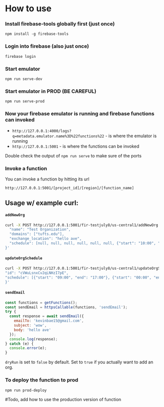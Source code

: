 # How to use

### Install firebase-tools globally first (just once)

```
npm install -g firebase-tools
```

### Login into firebase (also just once)

```
firebase login
```

### Start emulator

```
npm run serve-dev
```

### Start emulator in PROD (BE CAREFUL)

```
npm run serve-prod
```

### Now your firebase emulator is running and firebase functions can invoked

- `http://127.0.0.1:4000/logs?q=metadata.emulator.name%3D%22functions%22` - is where the emulator is running
- `http://127.0.0.1:5001` - is where the functions can be invoked

Double check the output of `npm run serve` to make sure of the ports

### Invoke a function

You can invoke a function by hitting its url

```
http://127.0.0.1:5001/[project_id]/[region]/[function_name]
```

## Usage w/ example curl:

#### `addNewOrg`

```bash
curl -X POST http://127.0.0.1:5001/fir-testjuly8/us-central1/addNewOrg -H 'Content-Type: application/json' -d '{
  "name": "Test Organization",
  "domains": ["tufts.edu"],
  "exchange_location": "hello ave",
  "schedule": [null, null, null, null, null, null, {"start": "10:00", "end": "24:00"}]
}'
```

#### `updateOrgSchedule`

```bash
curl -X POST http://127.0.0.1:5001/fir-testjuly8/us-central1/updateOrgSchedule -H 'Content-Type: application/json' -d '{
"id": "cVWuLsnxCv2qLNHzI7pE",
"schedule": [{"start": "09:00", "end": "17:00"}, {"start": "00:00", "end": "24:00"}, null, null, null, null, {"start": "10:00", "end": "24:00"}]
}'
```

#### `sendEmail`

```javascript
const functions = getFunctions();
const sendEmail = httpsCallable(functions, 'sendEmail');
try {
  const response = await sendEmail({
    emailTo: 'kevinbae15@gmail.com',
    subject: 'wow',
    body: 'hello ave'
  });
  console.log(response);
} catch (e) {
  console.error(e);
}
```

`dryRun` is set to `false` by default. Set to `true` if you actually want to add an org.

### To deploy the function to prod

```
npm run prod-deploy
```

#Todo, add how to use the production version of function
